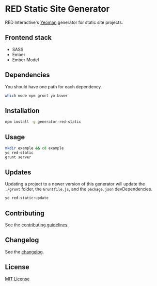 # RED Static Site Generator

RED Interactive's [Yeoman](http://yeoman.io) generator for static site projects.

## Frontend stack

* SASS
* Ember
* Ember Model

## Dependencies

You should have one path for each dependency.

```sh
which node npm grunt yo bower
```

## Installation

```sh
npm install -g generator-red-static
```

## Usage

```sh
mkdir example && cd example
yo red-static
grunt server
```

## Updates

Updating a project to a newer version of this generator will update the `./grunt` folder, the `Gruntfile.js`, and the `package.json` devDependencies.

```sh
yo red-static:update
```

## Contributing

See the [contributing guidelines](https://github.com/ff0000/generator-red-static/blob/master/contributing.md).

## Changelog

See the [changelog](https://github.com/ff0000/generator-red-static/blob/master/changelog.md).

## License

[MIT License](http://en.wikipedia.org/wiki/MIT_License)

